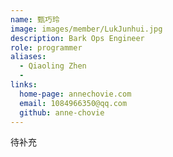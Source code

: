 ```yaml
---
name: 甄巧玲
image: images/member/LukJunhui.jpg
description: Bark Ops Engineer
role: programmer
aliases:
  - Qiaoling Zhen
  - 
links:
  home-page: annechovie.com
  email: 1084966350@qq.com
  github: anne-chovie
---
```


待补充

